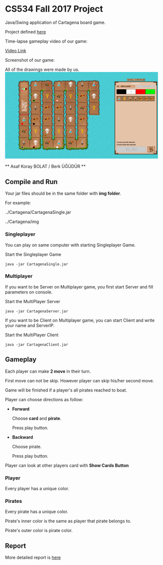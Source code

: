 # CS534 Fall 2017 Project

Java/Swing application of Cartagena board game.

Project defined [here](http://aktemur.github.io/cs534/project_cartagena.html)

Time-lapse gameplay video of our game:

[Video Link](https://www.youtube.com/watch?v=WIWXM6XtBrU)

Screenshot of our game:

All of the drawings were made by us.
![Screenshot](report/ss2.png)

** Asaf Koray BOLAT / Berk ÜĞÜDÜR **

## Compile and Run

Your jar files should be in the same folder with **img folder**.

For example:

../Cartagena/CartagenaSingle.jar

../Cartagena/img

### Singleplayer
You can play on same computer with starting Singleplayer Game.

Start the Singleplayer Game

`java -jar CartagenaSingle.jar`


### Multiplayer
If you want to be Server on Multiplayer game, you first start Server and fill parameters on console.

Start the MultiPlayer Server

`java -jar CartagenaServer.jar`

If you want to be Client on Multiplayer game, you can start Client and write your name and ServerIP.

Start the MultiPlayer Client

`java -jar CartagenaClient.jar`

## Gameplay
Each player can make **2 move** in their turn.

First move can not be skip. However player can skip his/her second move.

Game will be finished if a player's all pirates reached to boat.

Player can choose directions as follow:

- **Forward**

    Choose **card** and **pirate**.
    
    Press play button.
- **Backward**

    Choose pirate.
    
    Press play button.
    
Player can look at other players card with **Show Cards Button**

### Player
Every player has a unique color.

### Pirates
Every pirate has a unique color.

Pirate's inner color is the same as player that pirate belongs to.

Pirate's outer color is pirate color.

## Report
More detailed report is [here](report.md)
